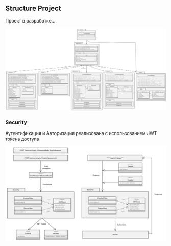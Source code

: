 ## Structure Project

Проект в разработке...


![Packagediagram1.png](Packagediagram1.png)

### Security

Аутентификация и Авторизация реализована с использованием JWT токена доступа

![Security.png](Security.png)